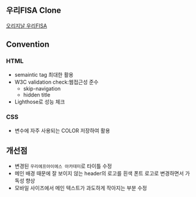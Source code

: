 ## 우리FISA Clone

[오리지날 우리FISA](http://woorifuturelab.com/)

## Convention

### HTML

- semaintic tag 최대한 활용
- W3C validation check:웹접근성 준수
  - skip-navigation
  - hidden title
- Lighthose로 성능 체크

### CSS

- 변수에 자주 사용되는 COLOR 저장하여 활용

## 개선점

- 변경된 `우리에프아이에스 아카데미`로 타이틀 수정
- 메인 배경 때문에 잘 보이지 않는 header의 로고를 흰색 폰트 로고로 변경하면서 가독성 향상
- 모바일 사이즈에서 메인 텍스트가 과도하게 작아지는 부분 수정

